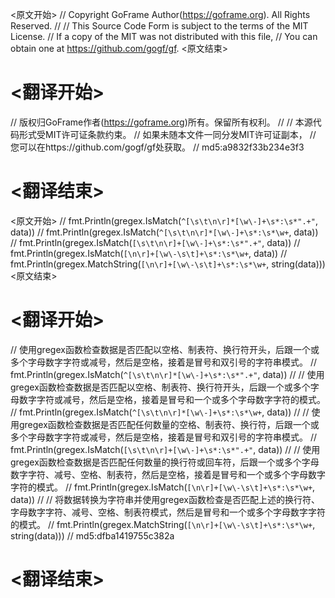 
<原文开始>
// Copyright GoFrame Author(https://goframe.org). All Rights Reserved.
//
// This Source Code Form is subject to the terms of the MIT License.
// If a copy of the MIT was not distributed with this file,
// You can obtain one at https://github.com/gogf/gf.
<原文结束>

# <翻译开始>
// 版权归GoFrame作者(https://goframe.org)所有。保留所有权利。
//
// 本源代码形式受MIT许可证条款约束。
// 如果未随本文件一同分发MIT许可证副本，
// 您可以在https://github.com/gogf/gf处获取。
// md5:a9832f33b234e3f3
# <翻译结束>


<原文开始>
		// fmt.Println(gregex.IsMatch(`^[\s\t\n\r]*[\w\-]+\s*:\s*".+"`, data))
		// fmt.Println(gregex.IsMatch(`^[\s\t\n\r]*[\w\-]+\s*:\s*\w+`, data))
		// fmt.Println(gregex.IsMatch(`[\s\t\n\r]+[\w\-]+\s*:\s*".+"`, data))
		// fmt.Println(gregex.IsMatch(`[\n\r]+[\w\-\s\t]+\s*:\s*\w+`, data))
		// fmt.Println(gregex.MatchString(`[\n\r]+[\w\-\s\t]+\s*:\s*\w+`, string(data)))
<原文结束>

# <翻译开始>
// 使用gregex函数检查数据是否匹配以空格、制表符、换行符开头，后跟一个或多个字母数字字符或减号，然后是空格，接着是冒号和双引号的字符串模式。
// fmt.Println(gregex.IsMatch(`^[\s\t\n\r]*[\w\-]+\s*:\s*".+"`, data))
// 
// 使用gregex函数检查数据是否匹配以空格、制表符、换行符开头，后跟一个或多个字母数字字符或减号，然后是空格，接着是冒号和一个或多个字母数字字符的模式。
// fmt.Println(gregex.IsMatch(`^[\s\t\n\r]*[\w\-]+\s*:\s*\w+`, data))
// 
// 使用gregex函数检查数据是否匹配任何数量的空格、制表符、换行符，后跟一个或多个字母数字字符或减号，然后是空格，接着是冒号和双引号的字符串模式。
// fmt.Println(gregex.IsMatch(`[\s\t\n\r]+[\w\-]+\s*:\s*".+"`, data))
// 
// 使用gregex函数检查数据是否匹配任何数量的换行符或回车符，后跟一个或多个字母数字字符、减号、空格、制表符，然后是空格，接着是冒号和一个或多个字母数字字符的模式。
// fmt.Println(gregex.IsMatch(`[\n\r]+[\w\-\s\t]+\s*:\s*\w+`, data))
// 
// 将数据转换为字符串并使用gregex函数检查是否匹配上述的换行符、字母数字字符、减号、空格、制表符模式，然后是冒号和一个或多个字母数字字符的模式。
// fmt.Println(gregex.MatchString(`[\n\r]+[\w\-\s\t]+\s*:\s*\w+`, string(data)))
// md5:dfba1419755c382a
# <翻译结束>

